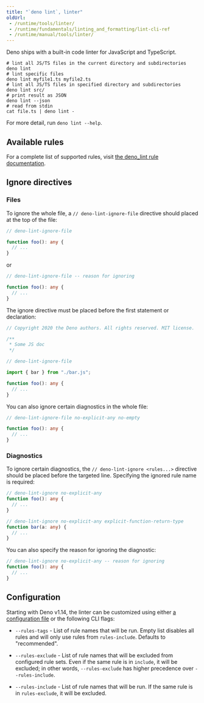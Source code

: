 ```yaml
---
title: "`deno lint`, linter"
oldUrl:
 - /runtime/tools/linter/
 - /runtime/fundamentals/linting_and_formatting/lint-cli-ref
 - /runtime/manual/tools/linter/
---
```


Deno ships with a built-in code linter for JavaScript and TypeScript.

```shell
# lint all JS/TS files in the current directory and subdirectories
deno lint
# lint specific files
deno lint myfile1.ts myfile2.ts
# lint all JS/TS files in specified directory and subdirectories
deno lint src/
# print result as JSON
deno lint --json
# read from stdin
cat file.ts | deno lint -
```

For more detail, run `deno lint --help`.

## Available rules

For a complete list of supported rules, visit
[the deno_lint rule documentation](https://lint.deno.land).

## Ignore directives

### Files

To ignore the whole file, a `// deno-lint-ignore-file` directive should placed
at the top of the file:

```ts
// deno-lint-ignore-file

function foo(): any {
  // ...
}
```

or

```ts
// deno-lint-ignore-file -- reason for ignoring

function foo(): any {
  // ...
}
```

The ignore directive must be placed before the first statement or declaration:

```ts
// Copyright 2020 the Deno authors. All rights reserved. MIT license.

/**
 * Some JS doc
 */

// deno-lint-ignore-file

import { bar } from "./bar.js";

function foo(): any {
  // ...
}
```

You can also ignore certain diagnostics in the whole file:

```ts
// deno-lint-ignore-file no-explicit-any no-empty

function foo(): any {
  // ...
}
```

### Diagnostics

To ignore certain diagnostics, the `// deno-lint-ignore <rules...>` directive
should be placed before the targeted line. Specifying the ignored rule name is
required:

```ts
// deno-lint-ignore no-explicit-any
function foo(): any {
  // ...
}

// deno-lint-ignore no-explicit-any explicit-function-return-type
function bar(a: any) {
  // ...
}
```

You can also specify the reason for ignoring the diagnostic:

```ts
// deno-lint-ignore no-explicit-any -- reason for ignoring
function foo(): any {
  // ...
}
```

## Configuration

Starting with Deno v1.14, the linter can be customized using either
[a configuration file](/runtime/fundamentals/configuration/#linting) or the
following CLI flags:

- `--rules-tags` - List of rule names that will be run. Empty list disables all
  rules and will only use rules from `rules-include`. Defaults to "recommended".

- `--rules-exclude` - List of rule names that will be excluded from configured
  rule sets. Even if the same rule is in `include`, it will be excluded; in
  other words, `--rules-exclude` has higher precedence over `--rules-include`.

- `--rules-include` - List of rule names that will be run. If the same rule is
  in `rules-exclude`, it will be excluded.
